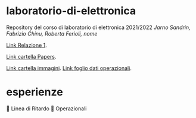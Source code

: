 # laboratorio-di-elettronica
Repository del corso di laboratorio di elettronica 2021/2022
*Jarno Sandrin, Fabrizio Chinu, Roberta Ferioli, nome*

 [Link Relazione 1](https://docs.google.com/document/d/1uCZw5_m_oM5hC9WFaPx_IHqI_mdPJ57idHaz5651o_U/edit?usp=sharing).
 
 [Link cartella Papers](https://drive.google.com/drive/folders/1-6_dya6fJyTzA0Ef4PeTfqoZy-eUgrJy?usp=sharing).
 
[Link cartella immagini](https://drive.google.com/drive/folders/1-aJtzV9xPFhFakpdX0p3cY-f668Xl1HV).
[Link foglio dati operazionali](https://docs.google.com/spreadsheets/d/1NgbLiS59NgVmHhE25dY5EEuMXuLJqpb3E43U6sZ8Y8k/edit#gid=0).

# esperienze
🔳 Linea di Ritardo
🔳 Operazionali



